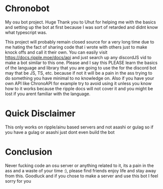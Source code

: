 # Chronobot
My osu bot project. Huge Thank you to Uhut for helping me with the basics and setting up the bot at first because I was sort of retarded and didnt know what typescript was.

This project will probably remain closed source for a very long time due to me hating the fact of sharing code that i wrote with others just to make knock offs and call it 
their own. You can easily visit https://docs.ripple.moe/docs/api and just search up any discordJS vid to make a bot similar to this one. Please and I say this PLEASE learn 
the basics of the language and library that you are going to use the for the discord bot may that be JS, TS, etc. because if not it will be a pain in the ass trying to do
something you have minimal to no knowledge on. Also if you have your own API like ChronoAPI for example try to avoid using it unless you know how to it works because the 
ripple docs will not cover it and you might be lost if you arent familiar with the language. 

# Quick Disclaimer
This only works on ripple/ainu based servers and not asashi or gulag so if you have a gulag or asashi just dont even build the bot 

# Conclusion

Never fucking code an osu server or anything related to it, its a pain in the ass and a waste of your time :), please find friends enjoy life and stay away from this. Goodluck
and if you chose to make a server and use this bot I feel sorry for you 

